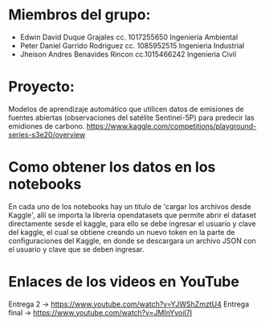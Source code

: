 # Miembros del grupo:
* Edwin David Duque Grajales cc. 1017255650 Ingenieria Ambiental 	
* Peter Daniel Garrido Rodriguez cc. 1085952515 Ingenieria Industrial	
* Jheison Andres Benavides Rincon cc.1015466242 Ingenieria Civil	

# Proyecto: 
Modelos de aprendizaje automático que utilicen datos de emisiones de fuentes abiertas (observaciones del satélite Sentinel-5P) para predecir las emidiones de carbono. 
https://www.kaggle.com/competitions/playground-series-s3e20/overview

# Como obtener los datos en los notebooks
En cada uno de los notebooks hay un titulo de 'cargar los archivos desde Kaggle', allí se importa la libreria opendatasets que permite abrir el dataset
directamente sesde el kaggle, para ello se debe ingresar el usuario y clave del kaggle, el cual se obtiene creando un nuevo token en la parte de configuraciones del Kaggle, en donde se descargara un archivo JSON con el usuario y clave que se deben ingresar.

# Enlaces de los videos en YouTube
Entrega 2 -> https://www.youtube.com/watch?v=YJWShZmztU4    Entrega final -> https://www.youtube.com/watch?v=JMInYvoiI7I
